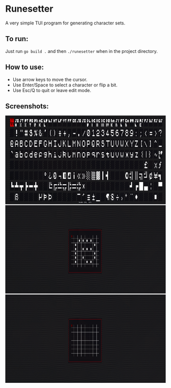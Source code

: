 # Runesetter

A very simple TUI program for generating character sets.

## To run:

Just run `go build .` and then `./runesetter` when in the project directory.

## How to use:

* Use arrow keys to move the cursor.
* Use Enter/Space to select a character or flip a bit.
* Use Esc/Q to quit or leave edit mode.

## Screenshots:

![All characters screen](./screenshots/1.png)
![Editing an example character](./screenshots/2.png)
![Editing a blank character](./screenshots/3.png)